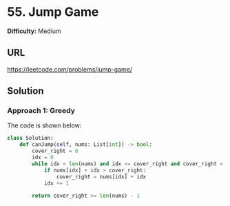 # 55. Jump Game

**Difficulty:** Medium

## URL

https://leetcode.com/problems/jump-game/

## Solution

### Approach 1: Greedy

The code is shown below:

```python
class Solution:
    def canJump(self, nums: List[int]) -> bool:
        cover_right = 0
        idx = 0
        while idx < len(nums) and idx <= cover_right and cover_right < len(nums) - 1:
            if nums[idx] + idx > cover_right:
                cover_right = nums[idx] + idx
            idx += 1
            
        return cover_right >= len(nums) - 1
```
